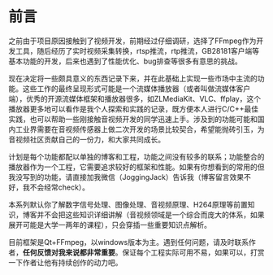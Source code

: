 # 前言

之前由于项目原因接触到了视频开发，前期经过仔细调研，选择了FFmpeg作为开发工具，随后经历了实时视频采集转换，rtsp推流，rtp推流，GB28181客户端等基本功能的开发，后来也遇到了性能优化、bug排查等很多有意思的挑战。

现在决定将一些颇具意义的东西记录下来，并在此基础上实现一些市场中主流的功能。这些工作的最终呈现形式可能是一个流媒体播放器（或者叫做流媒体客户端），优秀的开源流媒体框架和播放器很多，如ZLMediaKit、VLC、ffplay，这个播放器更多地可以看作是我个人探索和实践的记录，既方便本人进行C/C++最佳实践，也可以帮助一些刚接触音视频开发的同学迅速上手。涉及到的功能可能和国内工业界需要在音视频传感器上做二次开发的场景比较契合，希望能抛砖引玉，为音视频社区贡献自己的一份力，和大家共同成长。

计划是每个功能都配以单独的博客和工程，功能之间没有较多的联系；功能整合的播放器作为一个工程，它需要追求较好的框架和性能。如果有你想看到的常用的但我没写到的功能，请直接加我微信（JoggingJack）告诉我（博客留言效果不好，我不会经常check）。

本系列默认你了解数字信号处理、图像处理、音视频原理、H264原理等前置知识，博客并不会把这些知识详细讲解（音视频领域是一个综合而庞大的体系，如果展开可能是大学一两年的课程），只会穿插一些重要知识点解析。

目前框架是Qt+FFmpeg，以windows版本为主。遇到任何问题，请及时联系作者，**任何反馈对我来说都非常重要**。保证每个工程实际可用不易，如果可以，打赏一下作者让他有持续创作的动力吧。